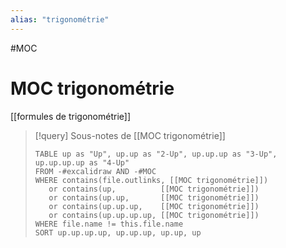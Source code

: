 ```yaml
---
alias: "trigonométrie"
---
```

#MOC 
# MOC trigonométrie
[[formules de trigonométrie]]

> [!query] Sous-notes de [[MOC trigonométrie]]
> ```dataview
> TABLE up as "Up", up.up as "2-Up", up.up.up as "3-Up", up.up.up.up as "4-Up"
> FROM -#excalidraw AND -#MOC
> WHERE contains(file.outlinks, [[MOC trigonométrie]])
>    or contains(up,          [[MOC trigonométrie]])
>    or contains(up.up,       [[MOC trigonométrie]])
>    or contains(up.up.up,    [[MOC trigonométrie]])
>    or contains(up.up.up.up, [[MOC trigonométrie]])
> WHERE file.name != this.file.name
> SORT up.up.up.up, up.up.up, up.up, up
> ```
